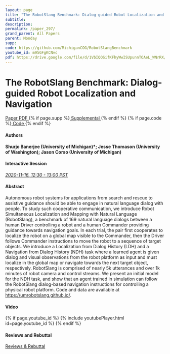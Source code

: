 ```yaml
---
layout: page
title: "The RobotSlang Benchmark: Dialog-guided Robot Localization and Navigation"
subtitle: 
description:
permalink: /paper_297/
grand_parent: All Papers
parent: Monday
supp: 
code: https://github.com/MichiganCOG/RobotSlangBenchmark
youtube_id: m95GFgKCNvc
pdf: https://drive.google.com/file/d/1VbIQOSifKFhyWwISUpunnTOAeL_WNrRX/view
---
```


# The RobotSlang Benchmark: Dialog-guided Robot Localization and Navigation

<a href="https://drive.google.com/file/d/1VbIQOSifKFhyWwISUpunnTOAeL_WNrRX/view" target="_blank" rel="noopener noreferrer" class="btn btn-blue"><i class="fa fa-file-text-o" aria-hidden="true"></i> Paper PDF </a> {% if page.supp %}<a href="" target="_blank" rel="noopener noreferrer" class="btn btn-green"><i class="fa fa-file-text-o" aria-hidden="true"></i> Supplemental </a>{% endif %} {% if page.code %}<a href="https://github.com/MichiganCOG/RobotSlangBenchmark" target="_blank" rel="noopener noreferrer" class="btn"><i class="fa fa-github" aria-hidden="true"></i> Code </a>{% endif %} 

#### Authors
**Shurjo Banerjee (University of Michigan)*; Jesse Thomason (University of Washington); Jason Corso (University of Michigan)**

#### Interactive Session
<a href="https://pheedloop.com/corl2020/virtual/?page=sessions&section=SESXI0R2B76QZKDDR" target="_blank" rel="noopener noreferrer"><em>2020-11-16, 12:30 - 13:00 PST </em></a>

#### Abstract
Autonomous robot systems for applications from search and rescue to assistive guidance should be able to engage in natural language dialog with people. To study such cooperative communication, we introduce Robot Simultaneous Localization and Mapping with Natural Language (RobotSlang), a benchmark of 169 natural language dialogs between a human Driver controlling a robot and a human Commander providing guidance towards navigation goals. In each trial, the pair first cooperates to localize the robot on a global map visible to the Commander, then the Driver follows Commander instructions to move the robot to a sequence of target objects. We introduce a Localization from Dialog History (LDH) and a Navigation from Dialog History (NDH) task where a learned agent is given dialog and visual observations from the robot platform as input and must localize in the global map or navigate towards the next target object, respectively. RobotSlang is comprised of nearly 5k utterances and over 1k minutes of robot camera and control streams. We present an initial model for the NDH task, and show that an agent trained in simulation can follow the RobotSlang dialog-based navigation instructions for controlling a physical robot platform. Code and data are available at <a href="https://umrobotslang.github.io/" target="_blank">https://umrobotslang.github.io/</a>.

#### Video
{% if page.youtube_id %}
{% include youtubePlayer.html id=page.youtube_id %}
{% endif %}

#### Reviews and Rebuttal
<a href="https://drive.google.com/file/d/1x-C_SUx34ny1jNZG7EDP2wJpAL82h1Tk/view" target="_blank" rel="noopener noreferrer" class="btn btn-purple"><i class="fa fa-pencil-square-o" aria-hidden="true"></i> Reviews & Rebuttal </a>

